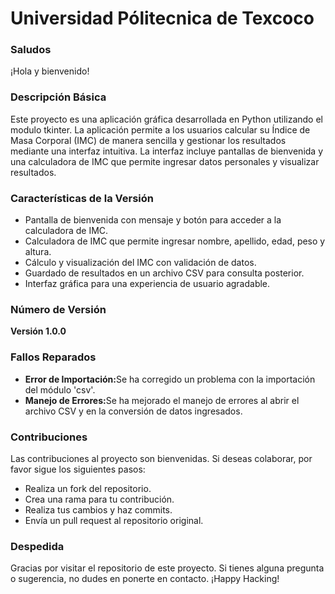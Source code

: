 <h1>Universidad Pólitecnica de Texcoco</h1>

<h3>Saludos</h3>
<p>¡Hola y bienvenido!</p>

<h3>Descripción Básica</h3>
<p>Este proyecto es una aplicación gráfica desarrollada en Python utilizando el modulo tkinter. La aplicación permite a los usuarios calcular su Índice de Masa Corporal (IMC) de manera sencilla y gestionar los resultados mediante una interfaz intuitiva. La interfaz incluye pantallas de bienvenida y una calculadora de IMC que permite ingresar datos personales y visualizar resultados.</p>

<h3>Características de la Versión</h3>
<ul>
  <li>Pantalla de bienvenida con mensaje y botón para acceder a la calculadora de IMC.</li>
  <li>Calculadora de IMC que permite ingresar nombre, apellido, edad, peso y altura.</li>
  <li>Cálculo y visualización del IMC con validación de datos.</li>
  <li>Guardado de resultados en un archivo CSV para consulta posterior.</li>
  <li>Interfaz gráfica para una experiencia de usuario agradable.</li>
</ul>

<h3>Número de Versión</h3>
<b>Versión 1.0.0</b>

<h3>Fallos Reparados</h3>
<ul>
  <li><b>Error de Importación:</b>Se ha corregido un problema con la importación del módulo 'csv'.</li>
  <li><b>Manejo de Errores:</b>Se ha mejorado el manejo de errores al abrir el archivo CSV y en la conversión de datos ingresados.</li>
</ul>

<h3>Contribuciones</h3>
<p>Las contribuciones al proyecto son bienvenidas. Si deseas colaborar, por favor sigue los siguientes pasos:</p>
<ul>
  <li>Realiza un fork del repositorio.</li>
  <li>Crea una rama para tu contribución.</li>
  <li>Realiza tus cambios y haz commits.</li>
  <li>Envía un pull request al repositorio original.</li>
</ul>

<h3>Despedida</h3>
<p>Gracias por visitar el repositorio de este proyecto. Si tienes alguna pregunta o sugerencia, no dudes en ponerte en contacto. ¡Happy Hacking!</p>
